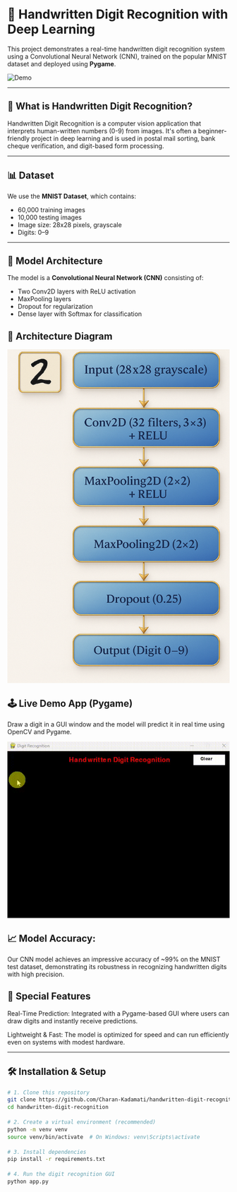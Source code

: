 # 🧠 Handwritten Digit Recognition with Deep Learning

This project demonstrates a real-time handwritten digit recognition system using a Convolutional Neural Network (CNN), trained on the popular MNIST dataset and deployed using **Pygame**.

![Demo](https://github.com/Charan-Kadamati/handwritten-digit-recognition/assets/demo.gif) <!-- Optional -->

---

## 📌 What is Handwritten Digit Recognition?

Handwritten Digit Recognition is a computer vision application that interprets human-written numbers (0-9) from images. It's often a beginner-friendly project in deep learning and is used in postal mail sorting, bank cheque verification, and digit-based form processing.

---

## 📊 Dataset

We use the **MNIST Dataset**, which contains:
- 60,000 training images
- 10,000 testing images
- Image size: 28x28 pixels, grayscale
- Digits: 0–9

---

## 🧠 Model Architecture

The model is a **Convolutional Neural Network (CNN)** consisting of:
- Two Conv2D layers with ReLU activation
- MaxPooling layers
- Dropout for regularization
- Dense layer with Softmax for classification




## 🧠 Architecture Diagram

![Architecture Diagram](architecture_diagram.png)



## 🕹️ Live Demo App (Pygame)

Draw a digit in a GUI window and the model will predict it in real time using OpenCV and Pygame.

![Demo Output](Output.gif)



## 📈 Model Accuracy:
Our CNN model achieves an impressive accuracy of ~99% on the MNIST test dataset, demonstrating its robustness in recognizing handwritten digits with high precision.


## 🌟 Special Features

Real-Time Prediction: Integrated with a Pygame-based GUI where users can draw digits and instantly receive predictions.

Lightweight & Fast: The model is optimized for speed and can run efficiently even on systems with modest hardware.


---

## 🛠️ Installation & Setup

```bash
# 1. Clone this repository
git clone https://github.com/Charan-Kadamati/handwritten-digit-recognition.git
cd handwritten-digit-recognition

# 2. Create a virtual environment (recommended)
python -m venv venv
source venv/bin/activate  # On Windows: venv\Scripts\activate

# 3. Install dependencies
pip install -r requirements.txt

# 4. Run the digit recognition GUI
python app.py
